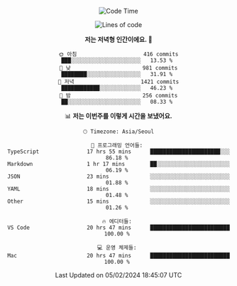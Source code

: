 <div align='center'>
 
<!--START_SECTION:waka-->
![Code Time](http://img.shields.io/badge/Code%20Time-3%2C352%20hrs%2028%20mins-blue)

![Lines of code](https://img.shields.io/badge/%EC%A0%80%EB%8A%94%20%EC%97%AC%ED%83%9C%EA%B9%8C%EC%A7%80%20-1.5%20million%20%EC%A4%84%EC%9D%98%20%EC%BD%94%EB%93%9C%EB%A5%BC%20%EC%9E%91%EC%84%B1%ED%96%88%EC%96%B4%EC%9A%94.-blue)

**저는 저녁형 인간이에요. 🦉** 

```text
🌞 아침                     416 commits         ███░░░░░░░░░░░░░░░░░░░░░░   13.53 % 
🌆 낮　                     981 commits         ████████░░░░░░░░░░░░░░░░░   31.91 % 
🌃 저녁                     1421 commits        ████████████░░░░░░░░░░░░░   46.23 % 
🌙 밤　                     256 commits         ██░░░░░░░░░░░░░░░░░░░░░░░   08.33 % 
```


📊 **저는 이번주를 이렇게 시간을 보냈어요.** 

```text
🕑︎ Timezone: Asia/Seoul

💬 프로그래밍 언어들: 
TypeScript               17 hrs 55 mins      ██████████████████████░░░   86.18 % 
Markdown                 1 hr 17 mins        ██░░░░░░░░░░░░░░░░░░░░░░░   06.19 % 
JSON                     23 mins             ░░░░░░░░░░░░░░░░░░░░░░░░░   01.88 % 
YAML                     18 mins             ░░░░░░░░░░░░░░░░░░░░░░░░░   01.48 % 
Other                    15 mins             ░░░░░░░░░░░░░░░░░░░░░░░░░   01.26 % 

🔥 에디터들: 
VS Code                  20 hrs 47 mins      █████████████████████████   100.00 % 

💻 운영 체제들: 
Mac                      20 hrs 47 mins      █████████████████████████   100.00 % 
```


 Last Updated on 05/02/2024 18:45:07 UTC
<!--END_SECTION:waka-->
 </div>
<!---
Emewjin/Emewjin is a ✨ special ✨ repository because its `README.md` (this file) appears on your GitHub profile.
You can click the Preview link to take a look at your changes.
--->

